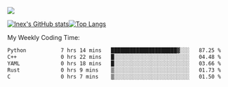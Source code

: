 ![](https://komarev.com/ghpvc/?username=lnexenl&style=flat-square&color=orange)

[![lnex's GitHub stats](https://github-readme-stats.vercel.app/api?username=lnexenl&count_private=true&show_icons=true)](https://github.com/anuraghazra/github-readme-stats)[![Top Langs](https://github-readme-stats.vercel.app/api/top-langs/?username=lnexenl&layout=compact&langs_count=8&exclude_repo=32-bit-MIPS-CPU)](https://github.com/anuraghazra/github-readme-stats)

My Weekly Coding Time:
<!--START_SECTION:waka-->

```txt
Python           7 hrs 14 mins   █████████████████████▓░░░   87.25 %
C++              0 hrs 22 mins   █░░░░░░░░░░░░░░░░░░░░░░░░   04.48 %
YAML             0 hrs 18 mins   █░░░░░░░░░░░░░░░░░░░░░░░░   03.66 %
Rust             0 hrs 9 mins    ▒░░░░░░░░░░░░░░░░░░░░░░░░   01.73 %
C                0 hrs 7 mins    ▒░░░░░░░░░░░░░░░░░░░░░░░░   01.50 %
```

<!--END_SECTION:waka-->


